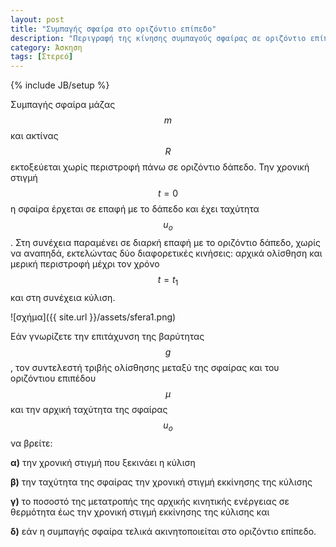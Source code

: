 ```yaml
---
layout: post
title: "Συμπαγής σφαίρα στο οριζόντιο επίπεδο"
description: "Περιγραφή της κίνησης συμπαγούς σφαίρας σε οριζόντιο επίπεδο"
category: Άσκηση
tags: [Στερεό]
---
```

{% include JB/setup %}

Συμπαγής σφαίρα μάζας $$m$$ και ακτίνας $$R$$ εκτοξεύεται χωρίς περιστροφή πάνω σε οριζόντιο δάπεδο. Την χρονική στιγμή $$t=0$$ η σφαίρα έρχεται σε επαφή με το δάπεδο και έχει ταχύτητα $$u_o$$. Στη συνέχεια παραμένει σε διαρκή επαφή με το οριζόντιο δάπεδο, χωρίς να αναπηδά, εκτελώντας δύο διαφορετικές κινήσεις:
αρχικά ολίσθηση και μερική περιστροφή μέχρι τον χρόνο $$t = t_1$$ και στη συνέχεια κύλιση. 

![σχήμα]({{ site.url }}/assets/sfera1.png) 

Εάν γνωρίζετε την επιτάχυνση της βαρύτητας $$g$$, τον συντελεστή τριβής ολίσθησης μεταξύ της σφαίρας και του οριζόντιου επιπέδου 
$$μ$$ και την αρχική ταχύτητα της σφαίρας $$u_o$$ να βρείτε:

**α)** την χρονική στιγμή που ξεκινάει η κύλιση

**β)** την ταχύτητα της σφαίρας την χρονική στιγμή εκκίνησης της κύλισης

**γ)** το ποσοστό της μετατροπής της αρχικής κινητικής ενέργειας σε θερμότητα έως την χρονική στιγμή εκκίνησης της κύλισης και 

**δ)** εάν η συμπαγής σφαίρα τελικά ακινητοποιείται στο οριζόντιο επίπεδο. 